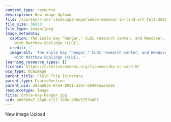 ```yaml
---
content_type: resource
description: New image Upload
file: /courses/4-s67-landscape-experience-seminar-in-land-art-fall-2016/ad0380a726a8e117199e8d6e5757e003_Enola-Gay-Hangar.jpg
file_size: 36933
file_type: image/jpeg
image_metadata:
  caption: The Enola Gay "hangar," CLUI research center, and Wendover, Utah visit
    with Matthew Coolidge (CLUI).
  credit: ''
  image-alt: 'The Enola Gay "hangar," CLUI research center, and Wendover, Utah visit
    with Matthew Coolidge (CLUI). '
learning_resource_types: []
license: https://creativecommons.org/licenses/by-nc-sa/4.0/
ocw_type: OCWImage
parent_title: Field Trip Itinerary
parent_type: CourseSection
parent_uid: 28aab836-07e4-0021-a34c-6b996eaa6b30
resourcetype: Image
title: Enola-Gay-Hangar.jpg
uid: ad0380a7-26a8-e117-199e-8d6e5757e003
---
```

New image Upload